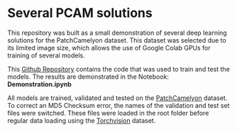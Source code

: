 # Several PCAM solutions

This repository was built as a small demonstration of several deep learning solutions for the PatchCamelyon dataset. This dataset was selected due to its limited image size, which allows the use of  Google Colab GPUs for training of several models. 

This [Github Repository](https://github.com/larsleijten/pcam "larsleijten/pcam") contains the code that was used to train and test the models. The results are demonstrated in the Notebook: **Demonstration.ipynb**

All models are trained, validated and tested on the [PatchCamelyon](https://github.com/basveeling/pcam) dataset. To correct an MD5 Checksum error, the names of the validation and test set files were switched. These files were loaded in the root folder before regular data loading using the [Torchvision](https://pytorch.org/vision/stable/generated/torchvision.datasets.PCAM.html) dataset.

